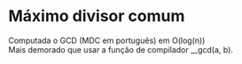 # Máximo divisor comum

Computada o GCD (MDC em português) em O(log(n))\
Mais demorado que usar a função de compilador __gcd(a, b).
